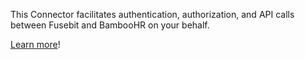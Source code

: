 This Connector facilitates authentication, authorization, and API calls between Fusebit and BambooHR on your behalf.

[Learn more](https://developer.fusebit.io/docs/bamboohr)!
